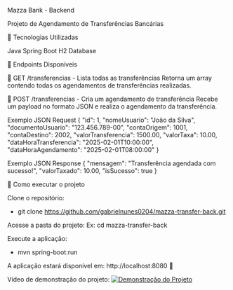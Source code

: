 Mazza Bank - Backend

Projeto de Agendamento de Transferências Bancárias

🚀 Tecnologias Utilizadas

Java
Spring Boot
H2 Database

📌 Endpoints Disponíveis

🔹 GET /transferencias - Lista todas as transferências
Retorna um array contendo todas os agendamentos de transferências realizadas.

🔹 POST /transferencias - Cria um agendamento de transferência
Recebe um payload no formato JSON e realiza o agendamento da transferência.

Exemplo JSON Request
{
    "id": 1,
    "nomeUsuario": "João da Silva",
    "documentoUsuario": "123.456.789-00",
    "contaOrigem": 1001,
    "contaDestino": 2002,
    "valorTransferencia": 1500.00,
    "valorTaxa": 10.00,
    "dataHoraTransferencia": "2025-02-01T10:00:00",
    "dataHoraAgendamento": "2025-02-01T08:00:00"
}

Exemplo JSON Response
{
    "mensagem": "Transferência agendada com sucesso!",
    "valorTaxado": 10.00,
    "isSucesso": true
}

📌 Como executar o projeto

Clone o repositório:
- git clone https://github.com/gabrielnunes0204/mazza-transfer-back.git

Acesse a pasta do projeto:
Ex: cd mazza-transfer-back

Execute a aplicação:
- mvn spring-boot:run

A aplicação estará disponível em: http://localhost:8080 🚀

Vídeo de demonstração do projeto: [![Demonstração do Projeto](https://img.youtube.com/vi/00F1djuFaE4/maxresdefault.jpg)](https://www.youtube.com/watch?v=00F1djuFaE4)
